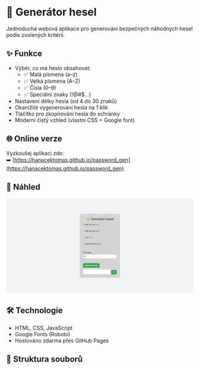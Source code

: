 # 🔐 Generátor hesel

Jednoduchá webová aplikace pro generování bezpečných náhodných hesel podle zvolených kritérií.

## ✨ Funkce

- Výběr, co má heslo obsahovat:
  - ✅ Malá písmena (a–z)
  - ✅ Velká písmena (A–Z)
  - ✅ Čísla (0–9)
  - ✅ Speciální znaky (!@#$...)
- Nastavení délky hesla (od 4 do 30 znaků)
- Okamžité vygenerování hesla na 1 klik
- Tlačítko pro zkopírování hesla do schránky
- Moderní čistý vzhled (vlastní CSS + Google font)

## 🌐 Online verze

Vyzkoušej aplikaci zde:  
➡️ [https://hanacektomas.github.io/password_gen](https://hanacektomas.github.io/password_gen)

## 📸 Náhled

![Ukázka aplikace](password.png)

## 🛠️ Technologie

- HTML, CSS, JavaScript
- Google Fonts (Roboto)
- Hostováno zdarma přes GitHub Pages

## 📁 Struktura souborů

